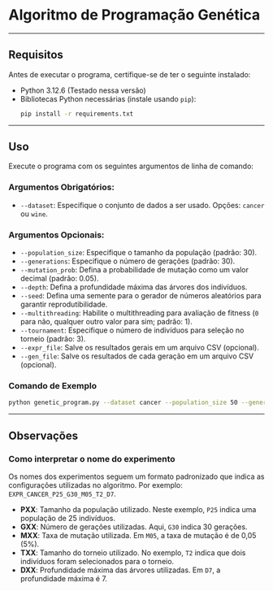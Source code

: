
# Algoritmo de Programação Genética

---

## Requisitos

Antes de executar o programa, certifique-se de ter o seguinte instalado:

- Python 3.12.6 (Testado nessa versão)
- Bibliotecas Python necessárias (instale usando `pip`):
  ```bash
  pip install -r requirements.txt
  ```

---

## Uso

Execute o programa com os seguintes argumentos de linha de comando:

### Argumentos Obrigatórios:
- `--dataset`: Especifique o conjunto de dados a ser usado. Opções: `cancer` ou `wine`.

### Argumentos Opcionais:
- `--population_size`: Especifique o tamanho da população (padrão: 30).
- `--generations`: Especifique o número de gerações (padrão: 30).
- `--mutation_prob`: Defina a probabilidade de mutação como um valor decimal (padrão: 0.05).
- `--depth`: Defina a profundidade máxima das árvores dos indivíduos.
- `--seed`: Defina uma semente para o gerador de números aleatórios para garantir reprodutibilidade.
- `--multithreading`: Habilite o multithreading para avaliação de fitness (`0` para não, qualquer outro valor para sim; padrão: 1).
- `--tournament`: Especifique o número de indivíduos para seleção no torneio (padrão: 3).
- `--expr_file`: Salve os resultados gerais em um arquivo CSV (opcional).
- `--gen_file`: Salve os resultados de cada geração em um arquivo CSV (opcional).

### Comando de Exemplo
```bash
python genetic_program.py --dataset cancer --population_size 50 --generations 100 --mutation_prob 0.1 --depth 5 --seed 42 --multithreading 1 --tournament 5 --expr_file --gen_file
```

---

## Observações

### Como interpretar o nome do experimento

Os nomes dos experimentos seguem um formato padronizado que indica as configurações utilizadas no algoritmo. Por exemplo: `EXPR_CANCER_P25_G30_M05_T2_D7`.

- **PXX**: Tamanho da população utilizado. Neste exemplo, `P25` indica uma população de 25 indivíduos.
- **GXX**: Número de gerações utilizadas. Aqui, `G30` indica 30 gerações.
- **MXX**: Taxa de mutação utilizada. Em `M05`, a taxa de mutação é de 0,05 (5%).
- **TXX**: Tamanho do torneio utilizado. No exemplo, `T2` indica que dois indivíduos foram selecionados para o torneio.
- **DXX**: Profundidade máxima das árvores utilizadas. Em `D7`, a profundidade máxima é 7.
